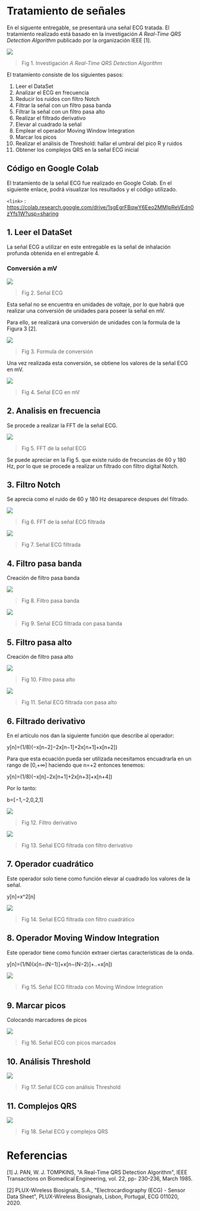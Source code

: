 # Tratamiento de señales

En el siguente entregable, se presentará una señal ECG tratada. El tratamiento realizado está basado en la investigación *A Real-Time QRS Detection Algorithm* publicado por la organización IEEE [1].

![](https://github.com/RosauraAstete/Equipo9.github.io/blob/main/ISB/Laboratorios/8.%20Tratamiento%20de%20la%20se%C3%B1al%20ECG/Archivos/paper.PNG)
>Fig 1. Investigación *A Real-Time QRS Detection Algorithm*

El tratamiento consiste de los siguientes pasos:
1.  Leer el DataSet
2.  Analizar el ECG en frecuencia
3. Reducir los ruidos con filtro Notch
4. Filtrar la señal con un filtro pasa banda
5. Filtrar la señal con un filtro pasa alto
6. Realizar el filtrado derivativo
7. Elevar al cuadrado la señal
8. Emplear el operador Moving Window Integration
9. Marcar los picos
10. Realizar el análisis de Threshold: hallar el umbral del pico R y ruidos
11. Obtener los complejos QRS en la señal ECG inicial

## Código en Google Colab
El tratamiento de la señal ECG fue realizado en Google Colab. En el siguiente enlace, podrá visualizar los resultados y el código utilizado.

`<link>` : <https://colab.research.google.com/drive/1sgEgrFBqwY6Eeo2MMIpReVEdn0zYfs1W?usp=sharing>


## 1. Leer el DataSet
La señal ECG a utilizar en este entregable es la señal de inhalación profunda obtenida en el entregable 4.

### Conversión a mV
![](https://github.com/RosauraAstete/Equipo9.github.io/blob/main/ISB/Laboratorios/8.%20Tratamiento%20de%20la%20se%C3%B1al%20ECG/Archivos/se%C3%B1alNUC.png)
> Fig 2.  Señal ECG

Esta señal no se encuentra en unidades de voltaje, por lo que habrá que realizar una conversión de unidades para poseer la señal en mV.

Para ello, se realizará una conversión de unidades con la formula de la Figura 3 [2].

![](https://github.com/RosauraAstete/Equipo9.github.io/blob/main/ISB/Laboratorios/8.%20Tratamiento%20de%20la%20se%C3%B1al%20ECG/Archivos/formula.PNG)
> Fig 3. Formula de conversión

Una vez realizada esta conversión, se obtiene los valores de la señal ECG en mV.

![](https://github.com/RosauraAstete/Equipo9.github.io/blob/main/ISB/Laboratorios/8.%20Tratamiento%20de%20la%20se%C3%B1al%20ECG/Archivos/se%C3%B1alUC.png)
> Fig 4. Señal ECG en mV

## 2. Analisis en frecuencia
Se procede a realizar la FFT de la señal ECG.

![](https://github.com/RosauraAstete/Equipo9.github.io/blob/main/ISB/Laboratorios/8.%20Tratamiento%20de%20la%20se%C3%B1al%20ECG/Archivos/FFTse%C3%B1al.png)
> Fig 5. FFT de la señal ECG

Se puede apreciar en la Fig 5. que existe ruido de frecuncias de 60 y 180 Hz, por lo que se procede a realizar un filtrado con filtro digital Notch.

## 3. Filtro Notch

Se aprecia como el ruido de 60 y 180 Hz desaparece despues del filtrado. 

![](https://github.com/RosauraAstete/Equipo9.github.io/blob/main/ISB/Laboratorios/8.%20Tratamiento%20de%20la%20se%C3%B1al%20ECG/Archivos/FFTfiltrada.png)
> Fig 6. FFT de la señal ECG filtrada

![](https://github.com/RosauraAstete/Equipo9.github.io/blob/main/ISB/Laboratorios/8.%20Tratamiento%20de%20la%20se%C3%B1al%20ECG/Archivos/se%C3%B1alfiltrada.png)
> Fig 7. Señal ECG filtrada

## 4. Filtro pasa banda
Creación de filtro pasa banda

![](https://github.com/RosauraAstete/Equipo9.github.io/blob/main/ISB/Laboratorios/8.%20Tratamiento%20de%20la%20se%C3%B1al%20ECG/Archivos/pasabanda.png)
> Fig 8. Filtro pasa banda

![](https://github.com/RosauraAstete/Equipo9.github.io/blob/main/ISB/Laboratorios/8.%20Tratamiento%20de%20la%20se%C3%B1al%20ECG/Archivos/se%C3%B1alPB.png)
> Fig 9. Señal ECG filtrada con pasa banda

## 5. Filtro pasa alto
Creación de filtro pasa alto

![](https://github.com/RosauraAstete/Equipo9.github.io/blob/main/ISB/Laboratorios/8.%20Tratamiento%20de%20la%20se%C3%B1al%20ECG/Archivos/pasaalto.png)
> Fig 10. Filtro pasa alto

![](https://github.com/RosauraAstete/Equipo9.github.io/blob/main/ISB/Laboratorios/8.%20Tratamiento%20de%20la%20se%C3%B1al%20ECG/Archivos/se%C3%B1alPA.png)
> Fig 11. Señal ECG filtrada con pasa alto

## 6. Filtrado derivativo
En el artículo nos dan la siguiente función que describe al operador:

y[n]=(1/8)(−x[n−2]−2x[n−1]+2x[n+1]+x[n+2])

Para que esta ecuación pueda ser utilizada necesitamos encuadrarla en un rango de  [0,+∞]  haciendo que  n=+2  entonces tenemos:

y[n]=(1/8)(−x[n]−2x[n+1]+2x[n+3]+x[n+4]) 

Por lo tanto:

b=[−1,−2,0,2,1]

![](https://github.com/RosauraAstete/Equipo9.github.io/blob/main/ISB/Laboratorios/8.%20Tratamiento%20de%20la%20se%C3%B1al%20ECG/Archivos/deri.png)
> Fig 12. Filtro derivativo

![](https://github.com/RosauraAstete/Equipo9.github.io/blob/main/ISB/Laboratorios/8.%20Tratamiento%20de%20la%20se%C3%B1al%20ECG/Archivos/se%C3%B1alDERI.png)
> Fig 13. Señal ECG filtrada con filtro derivativo

## 7. Operador cuadrático
Este operador solo tiene como función elevar al cuadrado los valores de la señal.

y[n]=x^2[n]

![](https://github.com/RosauraAstete/Equipo9.github.io/blob/main/ISB/Laboratorios/8.%20Tratamiento%20de%20la%20se%C3%B1al%20ECG/Archivos/se%C3%B1alCUAD.png)
> Fig 14. Señal ECG filtrada con filtro cuadrático

## 8. Operador Moving Window Integration
Este operador tiene como función extraer ciertas características de la onda.

y[n]=(1/N)(x[n−(N−1)]+x[n−(N−2)]+..+x[n])

![](https://github.com/RosauraAstete/Equipo9.github.io/blob/main/ISB/Laboratorios/8.%20Tratamiento%20de%20la%20se%C3%B1al%20ECG/Archivos/se%C3%B1alWIND.png)
> Fig 15. Señal ECG filtrada con Moving Window Integration

## 9. Marcar picos
Colocando marcadores de picos

![](https://github.com/RosauraAstete/Equipo9.github.io/blob/main/ISB/Laboratorios/8.%20Tratamiento%20de%20la%20se%C3%B1al%20ECG/Archivos/PICOS.png)
> Fig 16. Señal ECG con picos marcados

## 10. Análisis Threshold
![](https://github.com/RosauraAstete/Equipo9.github.io/blob/main/ISB/Laboratorios/8.%20Tratamiento%20de%20la%20se%C3%B1al%20ECG/Archivos/THRESHOLD.png)
> Fig 17. Señal ECG con análisis Threshold

## 11. Complejos QRS
![](https://github.com/RosauraAstete/Equipo9.github.io/blob/main/ISB/Laboratorios/8.%20Tratamiento%20de%20la%20se%C3%B1al%20ECG/Archivos/QRS.png)
> Fig 18. Señal ECG y complejos QRS

# Referencias
[1] J. PAN, W. J. TOMPKINS, "A Real-Time QRS Detection Algorithm", IEEE Transactions on Biomedical Engineering, vol. 22, pp- 230-236, March 1985.

[2] PLUX-Wireless Biosignals, S.A., "Electrocardiography (ECG) - Sensor Data Sheet", PLUX-Wireless Biosignals, Lisbon, Portugal, ECG 011020, 2020.
